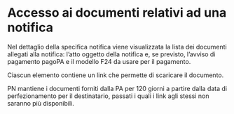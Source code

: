 # Accesso ai documenti relativi ad una notifica

Nel dettaglio della specifica notifica viene visualizzata la lista dei documenti allegati alla notifica: l’atto oggetto della notifica e, se previsto, l’avviso di pagamento pagoPA e il modello F24 da usare per il pagamento.

Ciascun elemento contiene un link che permette di scaricare il documento.

PN mantiene i documenti forniti dalla PA per 120 giorni a partire dalla data di perfezionamento per il destinatario, passati i quali i link agli stessi non saranno più disponibili.
